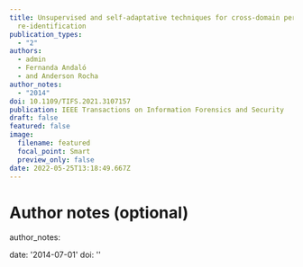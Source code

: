 ```yaml
---
title: Unsupervised and self-adaptative techniques for cross-domain person
  re-identification
publication_types:
  - "2"
authors:
  - admin
  - Fernanda Andaló
  - and Anderson Rocha
author_notes:
  - "2014"
doi: 10.1109/TIFS.2021.3107157
publication: IEEE Transactions on Information Forensics and Security
draft: false
featured: false
image:
  filename: featured
  focal_point: Smart
  preview_only: false
date: 2022-05-25T13:18:49.667Z
---
```

# Author notes (optional)

author_notes:

date: '2014-07-01'
doi: ''